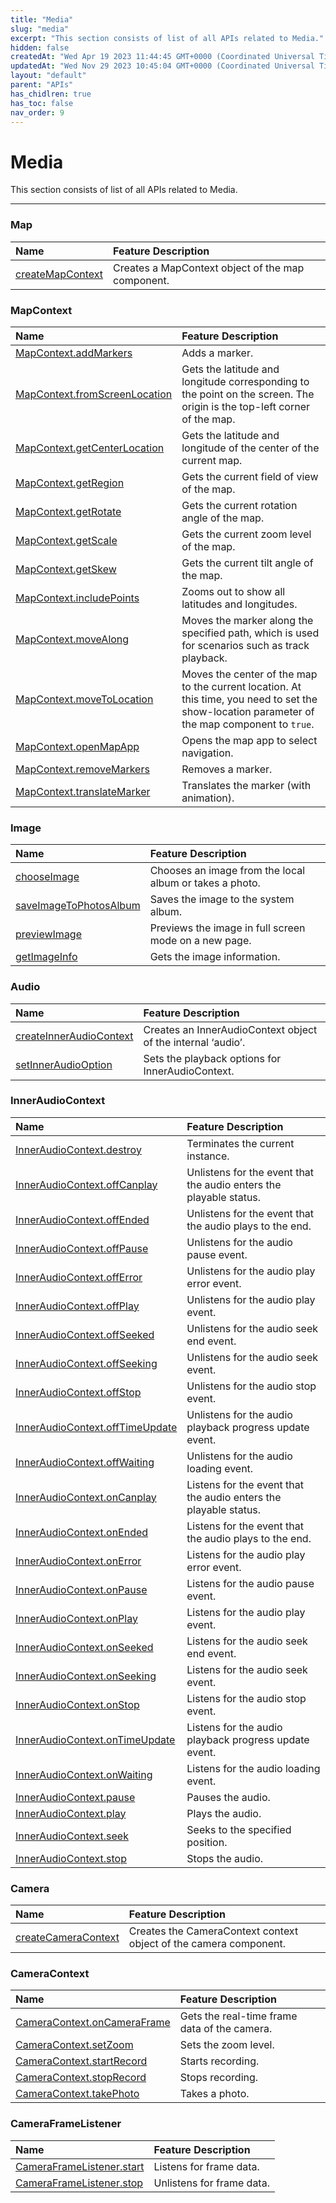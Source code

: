 ```yaml
---
title: "Media"
slug: "media"
excerpt: "This section consists of list of all APIs related to Media."
hidden: false
createdAt: "Wed Apr 19 2023 11:44:45 GMT+0000 (Coordinated Universal Time)"
updatedAt: "Wed Nov 29 2023 10:45:04 GMT+0000 (Coordinated Universal Time)"
layout: "default"
parent: "APIs"
has_chidlren: true
has_toc: false
nav_order: 9
---
```

# Media 
This section consists of list of all APIs related to Media.

***

### Map

| Name                                       | Feature Description                               |
| :----------------------------------------- | :------------------------------------------------ |
| [createMapContext](media/map-api#mapcontext) | Creates a MapContext object of the map component. |

### MapContext

| Name                                                                                   | Feature Description                                                                                                                            |
| :------------------------------------------------------------------------------------- | :--------------------------------------------------------------------------------------------------------------------------------------------- |
| [MapContext.addMarkers](media/map-api#mapcontextaddmarkersobject-object)                 | Adds a marker.                                                                                                                                 |
| [MapContext.fromScreenLocation](media/map-api#mapcontextfromscreenlocationobject-object) | Gets the latitude and longitude corresponding to the point on the screen. The origin is the top-left corner of the map.                        |
| [MapContext.getCenterLocation](media/map-api#mapcontextgetcenterlocationobject-object)   | Gets the latitude and longitude of the center of the current map.                                                                              |
| [MapContext.getRegion](media/map-api#mapcontextgetregionobject-object)                   | Gets the current field of view of the map.                                                                                                     |
| [MapContext.getRotate](media/map-api#mapcontextgetrotateobject-object)                   | Gets the current rotation angle of the map.                                                                                                    |
| [MapContext.getScale](media/map-api#mapcontextgetscaleobject-object)                     | Gets the current zoom level of the map.                                                                                                        |
| [MapContext.getSkew](media/map-2#mapcontextgetskewobject-object)                         | Gets the current tilt angle of the map.                                                                                                        |
| [MapContext.includePoints](media/map-api#mapcontextincludepointsobject-object)           | Zooms out to show all latitudes and longitudes.                                                                                                |
| [MapContext.moveAlong](media/map-api#mapcontextmovealongobject-object)                   | Moves the marker along the specified path, which is used for scenarios such as track playback.                                                 |
| [MapContext.moveToLocation](media/map-api#mapcontextmovetolocationobject-object)         | Moves the center of the map to the current location. At this time, you need to set the show-location parameter of the map component to `true`. |
| [MapContext.openMapApp](media/map-api#mapcontextopenmapappobject-object)                 | Opens the map app to select navigation.                                                                                                        |
| [MapContext.removeMarkers](media/map-api#mapcontextremovemarkersobject-object)           | Removes a marker.                                                                                                                              |
| [MapContext.translateMarker](media/map-api#mapcontexttranslatemarkerobject-object)       | Translates the marker (with animation).                                                                                                        |

### Image

| Name                                                                          | Feature Description                                     |
| :---------------------------------------------------------------------------- | :------------------------------------------------------ |
| [chooseImage](media/image-api#chooseimage-object-object)                        | Chooses an image from the local album or takes a photo. |
| [saveImageToPhotosAlbum](media/image-api#wxsaveimagetophotosalbumobject-object) | Saves the image to the system album.                    |
| [previewImage](media/image-api#wxpreviewimageobject-object)                     | Previews the image in full screen mode on a new page.   |
| [getImageInfo](media/image-api#wxgetimageinfoobject-object)                     | Gets the image information.                             |

### Audio

| Name                                                                             | Feature Description                                          |
| :------------------------------------------------------------------------------- | :----------------------------------------------------------- |
| [createInnerAudioContext](media/audio#inneraudiocontext-wxcreateinneraudiocontext) | Creates an InnerAudioContext object of the internal ‘audio’. |
| [setInnerAudioOption](media/audio#wxsetinneraudiooptionobject-object)              | Sets the playback options for InnerAudioContext.             |

### InnerAudioContext

| Name                                                       | Feature Description                                                |
| :--------------------------------------------------------- | :----------------------------------------------------------------- |
| [InnerAudioContext.destroy](media/audio#destroy)             | Terminates the current instance.                                   |
| [InnerAudioContext.offCanplay](media/audio#offcanplay)       | Unlistens for the event that the audio enters the playable status. |
| [InnerAudioContext.offEnded](media/audio#offended)           | Unlistens for the event that the audio plays to the end.           |
| [InnerAudioContext.offPause](media/audio#offpause)           | Unlistens for the audio pause event.                               |
| [InnerAudioContext.offError](media/audio#offerror)           | Unlistens for the audio play error event.                          |
| [InnerAudioContext.offPlay](media/audio#offplay)             | Unlistens for the audio play event.                                |
| [InnerAudioContext.offSeeked](media/audio#offseeked)         | Unlistens for the audio seek end event.                            |
| [InnerAudioContext.offSeeking](media/audio#offseeking)       | Unlistens for the audio seek event.                                |
| [InnerAudioContext.offStop](media/audio#offstop)             | Unlistens for the audio stop event.                                |
| [InnerAudioContext.offTimeUpdate](media/audio#offtimeupdate) | Unlistens for the audio playback progress update event.            |
| [InnerAudioContext.offWaiting](media/audio#offwaiting)       | Unlistens for the audio loading event.                             |
| [InnerAudioContext.onCanplay](media/audio#oncanplay)         | Listens for the event that the audio enters the playable status.   |
| [InnerAudioContext.onEnded](media/audio#onended)             | Listens for the event that the audio plays to the end.             |
| [InnerAudioContext.onError](media/audio#onerror)             | Listens for the audio play error event.                            |
| [InnerAudioContext.onPause](media/audio#onpause)             | Listens for the audio pause event.                                 |
| [InnerAudioContext.onPlay](media/audio#onplay)               | Listens for the audio play event.                                  |
| [InnerAudioContext.onSeeked](media/audio#onseeked)           | Listens for the audio seek end event.                              |
| [InnerAudioContext.onSeeking](media/audio#onseeking)         | Listens for the audio seek event.                                  |
| [InnerAudioContext.onStop](media/audio#onstop)               | Listens for the audio stop event.                                  |
| [InnerAudioContext.onTimeUpdate](media/audio#ontimeupdate)   | Listens for the audio playback progress update event.              |
| [InnerAudioContext.onWaiting](media/audio#onwaiting)         | Listens for the audio loading event.                               |
| [InnerAudioContext.pause](media/audio#pause-1)               | Pauses the audio.                                                  |
| [InnerAudioContext.play](media/audio#play)                   | Plays the audio.                                                   |
| [InnerAudioContext.seek](media/audio#seek-1)                 | Seeks to the specified position.                                   |
| [InnerAudioContext.stop](media/audio#stop)                   | Stops the audio.                                                   |

### Camera

| Name                                                                      | Feature Description                                               |
| :------------------------------------------------------------------------ | :---------------------------------------------------------------- |
| [createCameraContext](media/camera-api#cameracontext-wxcreatecameracontext) | Creates the CameraContext context object of the camera component. |

### CameraContext

| Name                                                        | Feature Description                          |
| :---------------------------------------------------------- | :------------------------------------------- |
| [CameraContext.onCameraFrame](media/camera-api#oncameraframe) | Gets the real-time frame data of the camera. |
| [CameraContext.setZoom](media/camera-api#setzoom)             | Sets the zoom level.                         |
| [CameraContext.startRecord](media/camera-api#startrecord)     | Starts recording.                            |
| [CameraContext.stopRecord](media/camera-api#stoprecord)       | Stops recording.                             |
| [CameraContext.takePhoto](media/camera-api#takephoto)         | Takes a photo.                               |

### CameraFrameListener

| Name                                                                            | Feature Description       |
| :------------------------------------------------------------------------------ | :------------------------ |
| [CameraFrameListener.start](media/camera-api#cameraframelistener)                 | Listens for frame data.   |
| [CameraFrameListener.stop](media/camera-api#cameraframelistenerstopobject-object) | Unlistens for frame data. |
